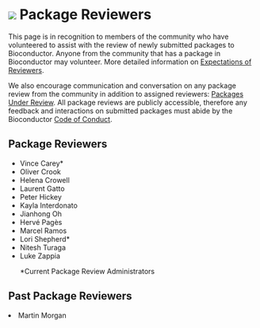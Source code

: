# ![](/images/icons/magnifier.gif) Package Reviewers

This page is in recognition to members of the community who have volunteered to
assist with the review of newly submitted packages to Bioconductor. Anyone from
the community that has a package in Bioconductor may volunteer. More detailed
information on [Expectations of Reviewers][].

We also encourage communication and conversation on any package review from the
community in addition to assigned reviewers: [Packages Under Review][]. All
package reviews are publicly accessible, therefore any feedback and interactions on
submitted packages must abide by the Bioconductor [Code of Conduct][].

[Expectations of Reviewers]: http://contributions.bioconductor.org/review-expectation.html
[Packages Under Review]: https://github.com/Bioconductor/Contributions/issues
[Code of Conduct]: https://bioconductor.org/about/code-of-conduct/


## Package Reviewers

<ul>
<li>Vince Carey*</li>
<li>Oliver Crook</li>
<li>Helena Crowell</li>
<li>Laurent Gatto</li>
<li>Peter Hickey</li>
<li>Kayla Interdonato</li>
<li>Jianhong Oh</li>
<li>Hervé Pagès</li>
<li>Marcel Ramos</li>
<li>Lori Shepherd*</li>
<li>Nitesh Turaga</li>
<li>Luke Zappia</li>

*Current Package Review Administrators

</ul>

## Past Package Reviewers

<li>Martin Morgan</li>

